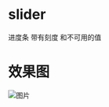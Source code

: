 # slider
进度条 带有刻度 和不可用的值


# 效果图

![图片](https://github.com/lmncomeon/slider/tree/master/321asdewed/321asdewed/screenshots/slier_image.png)
